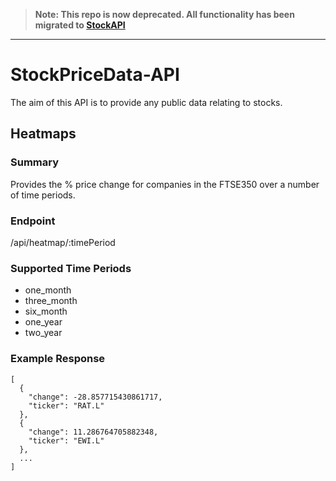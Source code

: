 > **Note: This repo is now deprecated. All functionality has been migrated to [StockAPI](https://github.com/RyanMKrol/StockAPI)**

---

# StockPriceData-API

The aim of this API is to provide any public data relating to stocks.

## Heatmaps

### Summary

Provides the % price change for companies in the FTSE350 over a number of time periods.

### Endpoint

/api/heatmap/:timePeriod

### Supported Time Periods

- one_month
- three_month
- six_month
- one_year
- two_year

### Example Response

```
[
  {
    "change": -28.857715430861717,
    "ticker": "RAT.L"
  },
  {
    "change": 11.286764705882348,
    "ticker": "EWI.L"
  },
  ...
]
```
